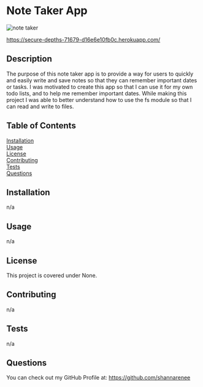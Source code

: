 # Note Taker App

![note taker](https://github.com/ShannaRenee/Note-Taker-App/assets/126972906/90bab453-42f7-4a08-a6ed-c00972396730)

https://secure-depths-71679-d16e6e10fb0c.herokuapp.com/

## Description
The purpose of this note taker app is to provide a way for users to quickly and easily write and save notes so that they can remember important dates or tasks. I was motivated to create this app so that I can use it for my own todo lists, and to help me remember important dates. While making this project I was able to better understand how to use the fs module so that I can read and write to files.

## Table of Contents
[Installation](#installation)<br>
[Usage](#usage)<br>
[License](#license)<br>
[Contributing](#contributing)<br>
[Tests](#tests)<br>
[Questions](#questions)

## Installation
n/a

## Usage
n/a

## License
This project is covered under None.<br>


## Contributing
n/a

## Tests
n/a

## Questions
You can check out my GitHub Profile at:
https://github.com/shannarenee<br>
